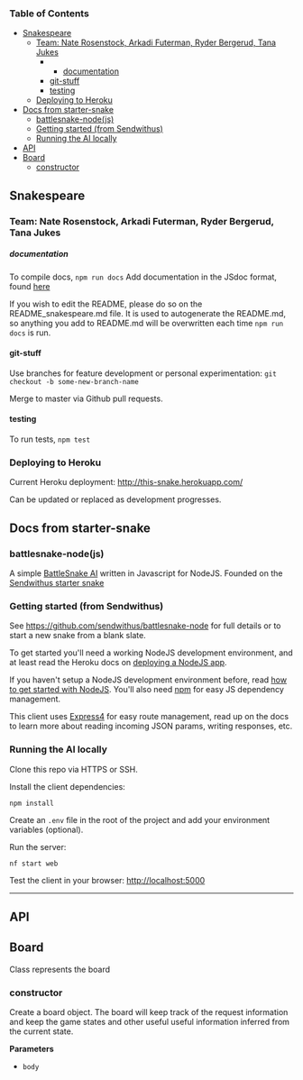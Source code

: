 <!-- Generated by documentation.js. Update this documentation by updating the source code. -->

### Table of Contents

-   [Snakespeare](#snakespeare)
    -   [Team: Nate Rosenstock, Arkadi Futerman, Ryder Bergerud, Tana Jukes](#team-nate-rosenstock-arkadi-futerman-ryder-bergerud-tana-jukes)
        -   -   [documentation](#documentation)
        -   [git-stuff](#git-stuff)
        -   [testing](#testing)
    -   [Deploying to Heroku](#deploying-to-heroku)
-   [Docs from starter-snake](#docs-from-starter-snake)
    -   [battlesnake-node(js)](#battlesnake-nodejs)
    -   [Getting started (from Sendwithus)](#getting-started-from-sendwithus)
    -   [Running the AI locally](#running-the-ai-locally)
-   [API](#api)
-   [Board](#board)
    -   [constructor](#constructor)

## Snakespeare

### Team: Nate Rosenstock, Arkadi Futerman, Ryder Bergerud, Tana Jukes

##### documentation

To compile docs,
`npm run docs`
Add documentation in the JSdoc format, found [here](http://usejsdoc.org/about-getting-started.html)

If you wish to edit the README, please do so on the README_snakespeare.md file.  It is used to autogenerate the README.md, so anything you add to README.md will be overwritten each time `npm run docs` is run.

#### git-stuff

Use branches for feature development or personal experimentation: `git checkout -b some-new-branch-name`

Merge to master via Github pull requests.

#### testing

To run tests,
`npm test`

### Deploying to Heroku

Current Heroku deployment: <http://this-snake.herokuapp.com/>

Can be updated or replaced as development progresses.

## Docs from starter-snake

### battlesnake-node(js)

A simple [BattleSnake AI](http://battlesnake.io) written in Javascript for NodeJS. Founded on the [Sendwithus starter snake](https://github.com/sendwithus/battlesnake-node)

### Getting started (from Sendwithus)

See <https://github.com/sendwithus/battlesnake-node> for full details or to start a new snake from a blank slate.

To get started you'll need a working NodeJS development environment, and at least read the Heroku docs on [deploying a NodeJS app](https://devcenter.heroku.com/articles/getting-started-with-nodejs).

If you haven't setup a NodeJS development environment before, read [how to get started with NodeJS](http://nodejs.org/documentation/tutorials/). You'll also need [npm](https://www.npmjs.com/) for easy JS dependency management.

This client uses [Express4](http://expressjs.com/en/4x/api.html) for easy route management, read up on the docs to learn more about reading incoming JSON params, writing responses, etc.

### Running the AI locally

Clone this repo via HTTPS or SSH.

Install the client dependencies:

    npm install

Create an `.env` file in the root of the project and add your environment variables (optional).

Run the server:

    nf start web

Test the client in your browser: <http://localhost:5000>

* * *

## API

## Board

Class represents the board

### constructor

Create a board object.
The board will keep track of the request information
and keep the game states and other useful useful information
inferred from the current state.

**Parameters**

-   `body`  
